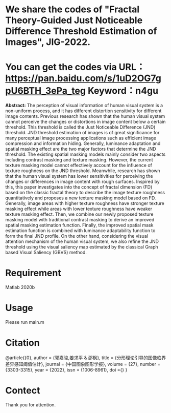 # We share the codes of "Fractal Theory-Guided Just Noticeable Difference Threshold Estimation of Images", JIG-2022. 
# You can get the codes via URL：https://pan.baidu.com/s/1uD2OG7gpU6BTH_3ePa_teg  Keyword：n4gu

**Abstract:**
The perception of visual information of human visual system is a non-uniform process, and it has different distortion sensitivity for different image contents. Previous research has shown that the human visual system cannot perceive the changes or distortions in image content below a certain threshold. This threshold is called the Just Noticeable Difference (JND) threshold. JND threshold estimation of images is of great significance for many perceptual image processing applications such as efficient image compression and information hiding. Generally, luminance adaptation and spatial masking effect are the two major factors that determine the JND threshold. The existing spatial masking models mainly consider two aspects including contrast masking and texture masking. However, the current texture masking model cannot effectively account for the influence of texture roughness on the JND threshold. Meanwhile, research has shown that the human visual system has lower sensitivities for perceiving the changes or differences in image content with rough surfaces. Inspired by this, this paper investigates into the concept of fractal dimension (FD) based on the classic fractal theory to describe the image texture roughness quantitatively and proposes a new texture masking model based on FD. Generally, image areas with higher texture roughness have stronger texture masking effect while areas with lower texture roughness have weaker texture masking effect. Then, we combine our newly proposed texture masking model with traditional contrast masking to derive an improved spatial masking estimation function. Finally, the improved spatial mask estimation function is combined with luminance adaptability function to form the final JND profile. On the other hand, considering the visual attention mechanism of the human visual system, we also refine the JND threshold using the visual saliency map estimated by the classical Graph based Visual Saliency (GBVS) method.

# Requirement
Matlab 2020b

# Usage
Please run main.m

# Citation
@article{{0},
 author = {郭嘉骏,姜求平 &amp; 邵枫},
 title = {分形理论引导的图像临界差异感知阈值估计},
 journal = {中国图象图形学报},
 volume = {27},
 number = {3303-3315},
 year = {2022},
 issn = {1006-8961},
 doi ={}
 }

# Contect
Thank you for attention.

